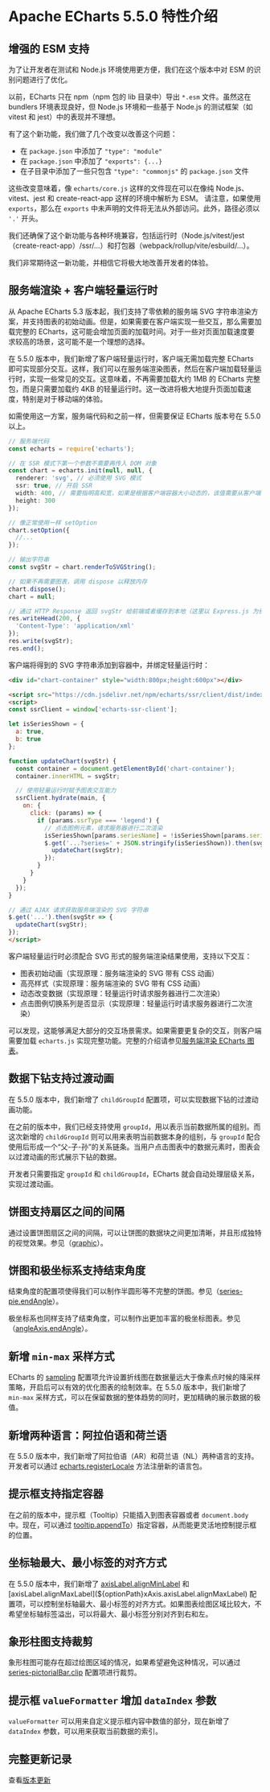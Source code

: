 # Apache ECharts 5.5.0 特性介绍

## 增强的 ESM 支持

为了让开发者在测试和 Node.js 环境使用更方便，我们在这个版本中对 ESM 的识别问题进行了优化。

以前，ECharts 只在 npm（npm 包的 lib 目录中）导出 `*.esm` 文件。虽然这在 bundlers 环境表现良好，但 Node.js 环境和一些基于 Node.js 的测试框架（如 vitest 和 jest）中的表现并不理想。

有了这个新功能，我们做了几个改变以改善这个问题：

- 在 `package.json` 中添加了 `"type": "module"`
- 在 `package.json` 中添加了 `"exports": {...}`
- 在子目录中添加了一些只包含 `"type": "commonjs"` 的 `package.json` 文件

这些改变意味着，像 `echarts/core.js` 这样的文件现在可以在像纯 Node.js、vitest、jest 和 create-react-app 这样的环境中解析为 ESM。
请注意，如果使用 `exports`，那么在 `exports` 中未声明的文件将无法从外部访问。此外，路径必须以 `'.'` 开头。

我们还确保了这个新功能与各种环境兼容，包括运行时（Node.js/vitest/jest（create-react-app）/ssr/…）和打包器（webpack/rollup/vite/esbuild/…）。

我们非常期待这一新功能，并相信它将极大地改善开发者的体验。

## 服务端渲染 + 客户端轻量运行时

从 Apache ECharts 5.3 版本起，我们支持了零依赖的服务端 SVG 字符串渲染方案，并支持图表的初始动画。但是，如果需要在客户端实现一些交互，那么需要加载完整的 ECharts，这可能会增加页面的加载时间。对于一些对页面加载速度要求较高的场景，这可能不是一个理想的选择。

在 5.5.0 版本中，我们新增了客户端轻量运行时，客户端无需加载完整 ECharts 即可实现部分交互。这样，我们可以在服务端渲染图表，然后在客户端加载轻量运行时，实现一些常见的交互。这意味着，不再需要加载大约 1MB 的 ECharts 完整包，而是只需要加载约 4KB 的轻量运行时。这一改进将极大地提升页面加载速度，特别是对于移动端的体验。

如需使用这一方案，服务端代码和之前一样，但需要保证 ECharts 版本号在 5.5.0 以上。

```ts
// 服务端代码
const echarts = require('echarts');

// 在 SSR 模式下第一个参数不需要再传入 DOM 对象
const chart = echarts.init(null, null, {
  renderer: 'svg', // 必须使用 SVG 模式
  ssr: true, // 开启 SSR
  width: 400, // 需要指明高和宽，如果是根据客户端容器大小动态的，该值需要从客户端得到
  height: 300
});

// 像正常使用一样 setOption
chart.setOption({
  //...
});

// 输出字符串
const svgStr = chart.renderToSVGString();

// 如果不再需要图表，调用 dispose 以释放内存
chart.dispose();
chart = null;

// 通过 HTTP Response 返回 svgStr 给前端或者缓存到本地（这里以 Express.js 为例）：
res.writeHead(200, {
  'Content-Type': 'application/xml'
});
res.write(svgStr);
res.end();
```

客户端将得到的 SVG 字符串添加到容器中，并绑定轻量运行时：

```html
<div id="chart-container" style="width:800px;height:600px"></div>

<script src="https://cdn.jsdelivr.net/npm/echarts/ssr/client/dist/index.js"></script>
<script>
const ssrClient = window['echarts-ssr-client'];

let isSeriesShown = {
  a: true,
  b: true
};

function updateChart(svgStr) {
  const container = document.getElementById('chart-container');
  container.innerHTML = svgStr;

  // 使用轻量运行时赋予图表交互能力
  ssrClient.hydrate(main, {
    on: {
      click: (params) => {
        if (params.ssrType === 'legend') {
          // 点击图例元素，请求服务器进行二次渲染
          isSeriesShown[params.seriesName] = !isSeriesShown[params.seriesName];
          $.get('...?series=' + JSON.stringify(isSeriesShown)).then(svgStr => {
            updateChart(svgStr);
          });
        }
      }
    }
  });
}

// 通过 AJAX 请求获取服务端渲染的 SVG 字符串
$.get('...').then(svgStr => {
  updateChart(svgStr);
});
</script>
```

客户端轻量运行时必须配合 SVG 形式的服务端渲染结果使用，支持以下交互：

- 图表初始动画（实现原理：服务端渲染的 SVG 带有 CSS 动画）
- 高亮样式（实现原理：服务端渲染的 SVG 带有 CSS 动画）
- 动态改变数据（实现原理：轻量运行时请求服务器进行二次渲染）
- 点击图例切换系列是否显示（实现原理：轻量运行时请求服务器进行二次渲染）

可以发现，这能够满足大部分的交互场景需求。如果需要更复杂的交互，则客户端需要加载 `echarts.js` 实现完整功能。完整的介绍请参见[服务端渲染 ECharts 图表](${handbookPath}how-to/cross-platform/server)。

## 数据下钻支持过渡动画

在 5.5.0 版本中，我们新增了 `childGroupId` 配置项，可以实现数据下钻的过渡动画功能。

在之前的版本中，我们已经支持使用 `groupId`，用以表示当前数据所属的组别。而这次新增的 `childGroupId` 则可以用来表明当前数据本身的组别，与 `groupId` 配合使用后形成一个“父-子-孙”的关系链条。当用户点击图表中的数据元素时，图表会以过渡动画的形式展示下钻的数据。

<md-example src="bar-multi-drilldown" width="100%" height="400" />

开发者只需要指定 `groupId` 和 `childGroupId`，ECharts 就会自动处理层级关系，实现过渡动画。

## 饼图支持扇区之间的间隔

通过设置饼图扇区之间的间隔，可以让饼图的数据块之间更加清晰，并且形成独特的视觉效果。参见（[graphic](${optionPath}series-pie.padAngle)）。

<md-example src="pie-padAngle" width="100%" height="400" />

## 饼图和极坐标系支持结束角度

结束角度的配置项使得我们可以制作半圆形等不完整的饼图。参见（[series-pie.endAngle](${optionPath}series-pie.endAngle)）。

<md-example src="pie-half-donut" width="100%" height="400" />

极坐标系也同样支持了结束角度，可以制作出更加丰富的极坐标图表。参见（[angleAxis.endAngle](${optionPath}angleAxis.endAngle)）。

<md-example src="polar-endAngle" width="100%" height="400" />

## 新增 `min-max` 采样方式

ECharts 的 [sampling](${optionPath}series-line.sampling) 配置项允许设置折线图在数据量远大于像素点时候的降采样策略，开启后可以有效的优化图表的绘制效率。在 5.5.0 版本中，我们新增了 `min-max` 采样方式，可以在保留数据的整体趋势的同时，更加精确的展示数据的极值。

## 新增两种语言：阿拉伯语和荷兰语

在 5.5.0 版本中，我们新增了阿拉伯语（AR）和荷兰语（NL）两种语言的支持。开发者可以通过 [echarts.registerLocale](~echarts.registerLocale) 方法注册新的语言包。

## 提示框支持指定容器

在之前的版本中，提示框（Tooltip）只能插入到图表容器或者 `document.body` 中。现在，可以通过 [tooltip.appendTo](${optionPath}tooltip.appendTo)）指定容器，从而能更灵活地控制提示框的位置。

## 坐标轴最大、最小标签的对齐方式

在 5.5.0 版本中，我们新增了 [axisLabel.alignMinLabel](${optionPath}xAxis.axisLabel.alignMinLabel) 和 [axisLabel.alignMaxLabel](${optionPath}xAxis.axisLabel.alignMaxLabel) 配置项，可以控制坐标轴最大、最小标签的对齐方式。如果图表绘图区域比较大，不希望坐标轴标签溢出，可以将最大、最小标签分别对齐到右和左。

<md-example src="doc-example/axis-label-align-min-max" width="100%" height="400" />

## 象形柱图支持裁剪

象形柱图可能存在超过绘图区域的情况，如果希望避免这种情况，可以通过 [series-pictorialBar.clip](${optionPath}series-pictorialBar.clip) 配置项进行裁剪。

## 提示框 `valueFormatter` 增加 `dataIndex` 参数

`valueFormatter` 可以用来自定义提示框内容中数值的部分，现在新增了 `dataIndex` 参数，可以用来获取当前数据的索引。

## 完整更新记录

查看[版本更新](${mainSitePath}/changelog.html#v5-5-0)
